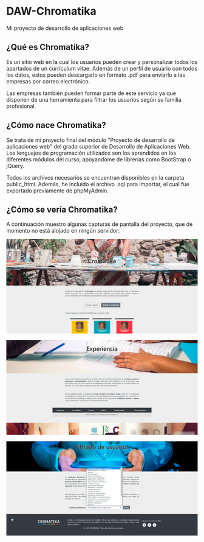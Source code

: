 # DAW-Chromatika
Mi proyecto de desarrollo de aplicaciones web

## ¿Qué es Chromatika?
Es un sitio web en la cual los usuarios pueden crear y personalizar todos los apartados de un currículum vitae. Además de un perfil de usuario con todos los datos, estos pueden descargarlo en formato .pdf para enviarlo a las empresas por correo electrónico.

Las empresas también pueden formar parte de este servicio ya que disponen de una herramienta para filtrar los usuarios según su familia profesional.

## ¿Cómo nace Chromatika?
Se trata de mi proyecto final del módulo "Proyecto de desarrollo de aplicaciones web" del grado superior de Desarrollo de Aplicaciones Web. Los lenguajes de programación utilizados son los aprendidos en los diferentes módulos del curso, apoyandome de librerías como BootStrap o jQuery.

Todos los archivos necesarios se encuentran disponibles en la carpeta public_html. Además, he incluido el archivo .sql para importar, el cual fue exportado previamente de phpMyAdmin.

## ¿Cómo se vería Chromatika?
A continuación muestro algunas capturas de pantalla del proyecto, que de momento no está alojado en ningún servidor:

![Captura 1](https://github.com/xtiancc/DAW-Chromatika/blob/main/screenshots/1.jpg)

![Captura 2](https://github.com/xtiancc/DAW-Chromatika/blob/main/screenshots/2.jpg)

![Captura 3](https://github.com/xtiancc/DAW-Chromatika/blob/main/screenshots/3.jpg)
